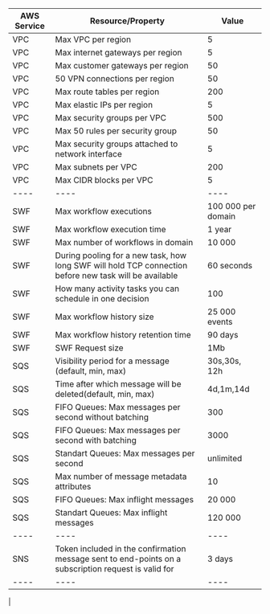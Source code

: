 | AWS Service | Resource/Property | Value |
| ----------- | ----------------- | ------|
| VPC         | Max VPC per region   | 5
| VPC         |   Max internet gateways per region        |     5     |
| VPC         | Max customer gateways per region | 50 |
| VPC         | 50 VPN connections per region | 50 |
| VPC         | Max route tables per region | 200 |
| VPC         | Max elastic IPs per region | 5 |
| VPC         | Max security groups per VPC | 500 |
| VPC         | Max 50 rules per security group | 50 |
| VPC         | Max security groups attached to network interface | 5 | 
| VPC         | Max subnets per VPC | 200 |
| VPC         | Max CIDR blocks per VPC | 5 |
| ----  | ---- | ---- |
| SWF         | Max workflow executions | 100 000 per domain |
| SWF         | Max workflow execution time | 1 year |
| SWF         | Max number of workflows in domain | 10 000 |
| SWF         | During pooling for a new task, how long SWF will hold TCP connection before new task will be available | 60 seconds |
| SWF         | How many activity tasks you can schedule in one decision | 100 | 
| SWF         | Max workflow history size | 25 000 events | 
| SWF         | Max workflow history retention time | 90 days |
| SWF         | SWF Request size | 1Mb | 
| SQS         | Visibility period for a message (default, min, max)  |  30s,30s, 12h |
| SQS         | Time after which message will be deleted(default, min, max) | 4d,1m,14d | 
| SQS         | FIFO Queues: Max messages per second without batching | 300 |
| SQS         | FIFO Queues: Max messages per second with batching | 3000 |
| SQS         | Standart Queues: Max messages per second | unlimited |
| SQS         | Max number of message metadata attributes | 10 |
| SQS         | FIFO Queues: Max inflight messages | 20 000 | 
| SQS         | Standart Queues: Max inflight messages | 120 000 | 
| ----  | ---- | ---- |
| SNS         | Token included in the confirmation message sent to end-points on a subscription request is valid for | 3 days | 
| ----  | ---- | ---- | 
|
